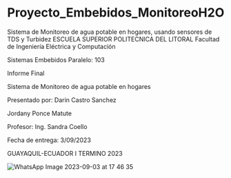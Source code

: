 # Proyecto_Embebidos_MonitoreoH2O
Sistema de Monitoreo de agua potable en hogares, usando sensores de TDS y Turbidez
ESCUELA SUPERIOR POLITECNICA DEL LITORAL
Facultad de Ingeniería Eléctrica y Computación
 
Sistemas Embebidos
Paralelo: 103

Informe Final

Sistema de Monitoreo de agua potable en hogares

Presentado por:
Darin Castro Sanchez

Jordany Ponce Matute

Profesor:
Ing. Sandra Coello

Fecha de entrega:
3/09/2023

GUAYAQUIL-ECUADOR
I TERMINO 2023

![WhatsApp Image 2023-09-03 at 17 46 35](https://github.com/JordanyPonce/Proyecto_Embebidos_MonitoreoH2O/assets/123854184/ec398f82-2bc5-4f6b-991a-e913e31ee543)
